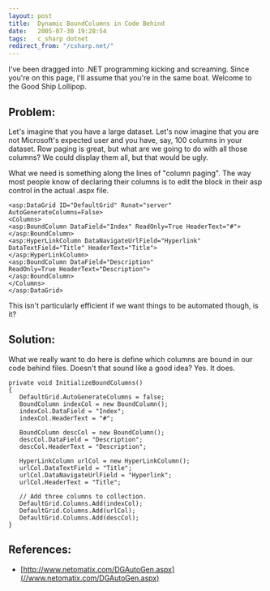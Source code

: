 ```yaml
---
layout: post
title:  Dynamic BoundColumns in Code Behind
date:   2005-07-30 19:28:54
tags:   c_sharp dotnet
redirect_from: "/csharp.net/"
---
```

I've been dragged into .NET programming kicking and screaming. Since you're on this page, I'll assume that you're in the same boat. Welcome to the Good Ship Lollipop.

## Problem:

Let's imagine that you have a large dataset. Let's now imagine that you are not Microsoft's expected user and you have, say, 100 columns in your dataset. Row paging is great, but what are we going to do with all those columns? We could display them all, but that would be ugly.

What we need is something along the lines of "column paging". The way most people know of declaring their columns is to edit the <columns> block in their asp control in the actual .aspx file.

```
<asp:DataGrid ID="DefaultGrid" Runat="server" AutoGenerateColumns=False>
<Columns>
<asp:BoundColumn DataField="Index" ReadOnly=True HeaderText="#">
</asp:BoundColumn>
<asp:HyperLinkColumn DataNavigateUrlField="Hyperlink"
DataTextField="Title" HeaderText="Title">
</asp:HyperLinkColumn>
<asp:BoundColumn DataField="Description"
ReadOnly=True HeaderText="Description">
</asp:BoundColumn>
</Columns>
</asp:DataGrid>
```

This isn't particularly efficient if we want things to be automated though, is it?

## Solution:

What we really want to do here is define which columns are bound in our code behind files. Doesn't that sound like a good idea? Yes. It does.

```
private void InitializeBoundColumns()
{
   DefaultGrid.AutoGenerateColumns = false;
   BoundColumn indexCol = new BoundColumn();
   indexCol.DataField = "Index";
   indexCol.HeaderText = "#";

   BoundColumn descCol = new BoundColumn();
   descCol.DataField = "Description";
   descCol.HeaderText = "Description";

   HyperLinkColumn urlCol = new HyperLinkColumn();
   urlCol.DataTextField = "Title";
   urlCol.DataNavigateUrlField = "Hyperlink";
   urlCol.HeaderText = "Title";

   // Add three columns to collection.
   DefaultGrid.Columns.Add(indexCol);
   DefaultGrid.Columns.Add(urlCol);
   DefaultGrid.Columns.Add(descCol);
}  
```

## References:
* [http://www.netomatix.com/DGAutoGen.aspx](//www.netomatix.com/DGAutoGen.aspx)
